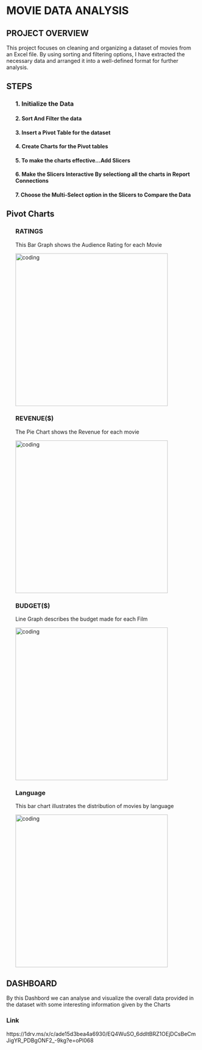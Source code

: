 <h1>MOVIE DATA ANALYSIS</h1>
<h2>PROJECT OVERVIEW</h2>
<p>This project focuses on cleaning and organizing a dataset of movies from an Excel file. By using sorting and filtering options, I have extracted the necessary data and arranged it into a well-defined format for further analysis.</p>
<h2>STEPS</h2>
<ol> 
   <h3>1. Initialize the Data</h3>
<h4>2. Sort And Filter the data</h3>
<h4>3. Insert a Pivot Table for the dataset </h3>
<h4>4. Create Charts for the Pivot tables</h3>
<h4>5. To make the charts effective...Add Slicers </h3>
<h4>6. Make the Slicers Interactive By selectiong all the charts in Report Connections</h4>
<h4>7. Choose the Multi-Select option in the Slicers to Compare the Data </h4>
</ol>
<h2>Pivot Charts</h2>
<ol><h3>RATINGS</h3>
   <P>This Bar Graph shows the Audience Rating for each Movie</P> 
   <img align="center" alt="coding" width="400" src="https://github.com/HEMNATH77/Movie-Data-Analysis-Using-Excel/assets/146712643/7692def0-71a2-4dcf-8f84-27dce7f4dbd3">
<h3>REVENUE($)</h3>
   <p>The Pie Chart shows the Revenue for each movie</p>
  <img align="center" alt="coding" width="400" src="https://github.com/HEMNATH77/Movie-Data-Analysis-Using-Excel/assets/146712643/4031274e-3413-4a4c-b5e3-cb4f05ce28dd">
<h3>BUDGET($)</h3>   
   <p> Line Graph describes the budget made for each Film</p>
   <img align="center" alt="coding" width="400" src="https://github.com/HEMNATH77/Movie-Data-Analysis-Using-Excel/assets/146712643/34205c5f-2ef6-4a4a-a6ef-0eae328e547b">
<h3>Language</h3>
   <p>This bar chart illustrates the distribution of movies by language</p>
   <img align="center" alt="coding" width="400" src="https://github.com/HEMNATH77/Movie-Data-Analysis-Using-Excel/assets/146712643/3105503e-2791-4363-ab45-23561d45c5f0"></ol>
   <h2>DASHBOARD</h2>
   <p>By this Dashbord we can analyse and visualize the overall data provided in the dataset with some interesting information given by the Charts</p>
  <h3>Link</h3>
  https://1drv.ms/x/c/ade15d3bea4a6930/EQ4WuSO_6ddItBRZ1OEjDCsBeCmJigYR_PDBgONF2_-9kg?e=oPl068

   

   
